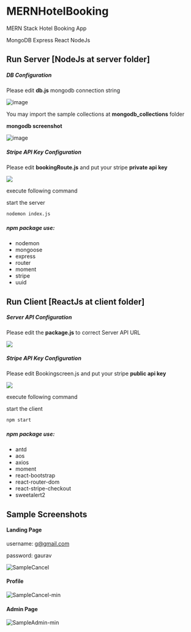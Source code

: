 # MERNHotelBooking
MERN Stack Hotel Booking App

MongoDB Express React NodeJs

## Run Server [NodeJs at server folder]

##### DB Configuration

Please edit **db.js** mongodb connection string 

![image](https://user-images.githubusercontent.com/97042529/226100016-f52d4412-3d60-4e7b-9e56-ad11d049a708.png)

You may import the sample collections at **mongodb_collections** folder

**mongodb screenshot**

![image](https://user-images.githubusercontent.com/97042529/226100057-f588b9bb-0c50-49c4-9f08-483256ba4846.png)

##### Stripe API Key Configuration

Please edit **bookingRoute.js** and put your stripe **private api key**

<img src="https://github.com/ongyishen/MERNHotelBooking/blob/main/StripePrivateAPIKey.PNG?raw=true" />

execute following command


start the server

```bash
nodemon index.js
```

##### npm package use:

- nodemon
- mongoose
- express
- router
- moment
- stripe
- uuid



## Run Client [ReactJs at client folder]

##### Server API Configuration

Please edit the **package.js** to correct Server API URL

<img src="https://github.com/ongyishen/MERNHotelBooking/blob/main/ClientServerProxy.PNG?raw=true" />

##### Stripe API Key Configuration

Please edit Bookingscreen.js and put your stripe **public api key**

<img src="https://github.com/ongyishen/MERNHotelBooking/blob/main/StripePublicAPIKey.PNG?raw=true" />

execute following command

start the client

```bash
npm start
```

##### npm package use:

- antd
- aos
- axios
- moment
- react-bootstrap
- react-router-dom
- react-stripe-checkout
- sweetalert2

## Sample Screenshots

#### Landing Page

username: g@gmail.com

password: gaurav

![SampleCancel](https://user-images.githubusercontent.com/97042529/224918631-f195d2d6-7610-495d-8b97-84296101aaac.gif)


#### Profile

![SampleCancel-min](https://user-images.githubusercontent.com/97042529/224918705-a91c1ce8-fb31-4d4c-b30c-b9a2e8a03ba5.gif)


#### Admin Page

![SampleAdmin-min](https://user-images.githubusercontent.com/97042529/224918741-a69baaa2-c523-4288-9b6d-5035bf23f681.gif)


